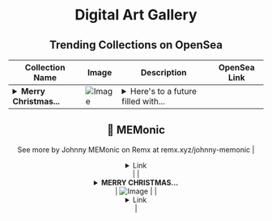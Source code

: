 <div align="center">

# Digital Art Gallery

## Trending Collections on OpenSea

| Collection Name                       | Image                                                                                     | Description                       | OpenSea Link                                                                                          |
|---------------------------------------|-------------------------------------------------------------------------------------------|-----------------------------------|--------------------------------------------------------------------------------------------------------|
| **<details><summary>Merry Christmas...</summary>Merry Christmas 🎄</details>** | ![Image](https://i.seadn.io/s/raw/files/36ae77eb74f62da8900adb92e498151a.jpg?w=500&auto=format?w=200&auto=format) | <details><summary>Here's to a future filled with...</summary>Here's to a future filled with hope, happiness, and endless possibilities. Feel the joy today and always!

🤗 MEMonic
--
See more by Johnny MEMonic on Remx at remx.xyz/johnny-memonic</details> | <details><summary>Link</summary>[Merry Christmas 🎄](https://opensea.io/collection/merry-christmas-92)</details> |
| **<details><summary>MERRY CHRISTMAS...</summary>MERRY CHRISTMAS PEPE (free mint)</details>** | ![Image](https://i.seadn.io/s/raw/files/c2b652a409fa152fc7a09a165a03d16e.jpg?w=500&auto=format?w=200&auto=format) |  | <details><summary>Link</summary>[MERRY CHRISTMAS PEPE (free mint)](https://opensea.io/collection/merry-christmas-pepe-free-mint)</details> |

</div>